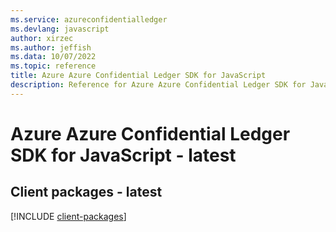 ```yaml
---
ms.service: azureconfidentialledger
ms.devlang: javascript
author: xirzec
ms.author: jeffish
ms.data: 10/07/2022
ms.topic: reference
title: Azure Azure Confidential Ledger SDK for JavaScript
description: Reference for Azure Azure Confidential Ledger SDK for JavaScript
---
```

# Azure Azure Confidential Ledger SDK for JavaScript - latest

## Client packages - latest
[!INCLUDE [client-packages](azure-confidential-ledger-client-index.md)]